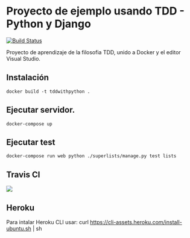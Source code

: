 # Proyecto de ejemplo usando TDD - Python y Django

[![Build Status](https://travis-ci.org/josemlp91/tdd-with-python.svg?branch=master)](https://travis-ci.org/josemlp91/tdd-with-python)

Proyecto de aprendizaje de la filosofia TDD, unido a Docker y el editor Visual Studio.

## Instalación

    docker build -t tddwithpython .

## Ejecutar servidor.

    docker-compose up

## Ejecutar test

    docker-compose run web python ./superlists/manage.py test lists


## Travis CI

![](https://i.imgur.com/5JpivPd.png)


## Heroku 

Para intalar Heroku CLI usar:
    curl https://cli-assets.heroku.com/install-ubuntu.sh | sh
